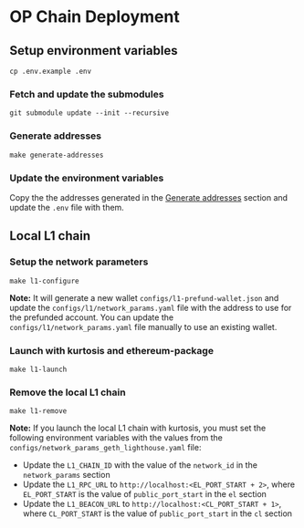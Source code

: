 # OP Chain Deployment

## Setup environment variables

```
cp .env.example .env
```

### Fetch and update the submodules

```
git submodule update --init --recursive
```

### Generate addresses

```
make generate-addresses
```

### Update the environment variables

Copy the the addresses generated in the [Generate addresses](#generate-addresses) section and update the `.env` file with them.

## Local L1 chain

### Setup the network parameters

```
make l1-configure
```

**Note:** It will generate a new wallet `configs/l1-prefund-wallet.json` and update the `configs/l1/network_params.yaml` file with the address to use for the prefunded account. You can update the `configs/l1/network_params.yaml` file manually to use an existing wallet.

### Launch with kurtosis and ethereum-package

```
make l1-launch
```

### Remove the local L1 chain

```
make l1-remove
```

**Note:** If you launch the local L1 chain with kurtosis, you must set the following environment variables with the values from the `configs/network_params_geth_lighthouse.yaml` file:

- Update the `L1_CHAIN_ID` with the value of the `network_id` in the `network_params` section
- Update the `L1_RPC_URL` to `http://localhost:<EL_PORT_START + 2>`, where `EL_PORT_START` is the value of `public_port_start` in the `el` section
- Update the `L1_BEACON_URL` to `http://localhost:<CL_PORT_START + 1>`, where `CL_PORT_START` is the value of `public_port_start` in the `cl` section
